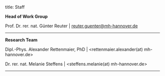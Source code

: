 title: Staff

**Head of Work Group**

Prof. Dr. rer. nat. Günter Reuter | <reuter.guenter@mh-hannover.de>

---------------------------

**Research Team**


Dipl.-Phys. Alexander Rettenmaier, PhD | <rettenmaier.alexander(at) mh-hannover.de>

Dr. rer. nat. Melanie Steffens | <steffens.melanie(at) mh-hannover.de>


-----------------------------